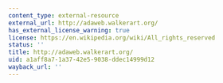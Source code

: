 ```yaml
---
content_type: external-resource
external_url: http://adaweb.walkerart.org/
has_external_license_warning: true
license: https://en.wikipedia.org/wiki/All_rights_reserved
status: ''
title: http://adaweb.walkerart.org/
uid: a1aff8a7-1a37-42e5-9038-ddec14999d12
wayback_url: ''
---
```

